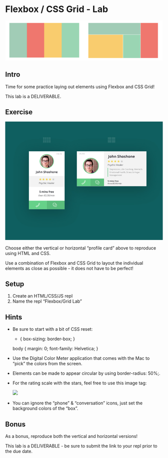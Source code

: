 # Flexbox / CSS Grid - Lab

![flexboxes](./images/flexboxes.png)

## Intro

Time for some practice laying out elements using Flexbox and CSS Grid!

This lab is a DELIVERABLE.

## Exercise

![exercise](./images/exercise.jpg)

Choose either the vertical or horizontal “profile card” above to reproduce using HTML and CSS.

Use a combination of Flexbox and CSS Grid to layout the individual elements as close as possible - it does not have to be perfect!

## Setup

1. Create an HTML/CSS/JS repl
2. Name the repl “Flexbox/Grid Lab”

## Hints

- Be sure to start with a bit of CSS reset:

    * {
        box-sizing: border-box;
    }

    body {
        margin: 0;
        font-family: Helvetica;
    }

- Use the Digital Color Meter application that comes with the Mac to “pick” the colors from the screen.

- Elements can be made to appear circular by using border-radius: 50%;.

- For the rating scale with the stars, feel free to use this image tag:

  <img src="https://i.imgur.com/iUpkmhs.png">

- You can ignore the “phone” & “conversation” icons, just set the background colors of the “box”.

## Bonus

As a bonus, reproduce both the vertical and horizontal versions!


This lab is a DELIVERABLE - be sure to submit the link to your repl prior to the due date.